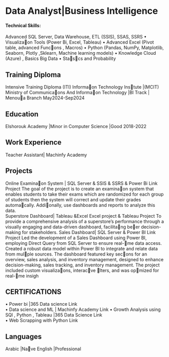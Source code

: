 # Data Analyst|Business Intelligence

#### Technical Skills:  
Advanced SQL Server, Data Warehouse, ETL (SSIS), SSAS, SSRS  •  Visualizaon Tools (Power Bi, Excel, Tableau)  •  Advanced Excel (Pivot table, advanced Funcons , Macros) •  Python (Pandas, NumPy, Matplotlib, Seaborn, Plotly ,Sklearn, Machine learning models) •  Knowledge Cloud (Azure) , Basics Big Data •  Stascs and Probability
## Training Diploma 
Intensive Training Diploma (ITI) Informaon Technology Instute |(MCIT) Ministry of Communicaons And  Informaon Technology |BI Track | Menoua Branch                                                              May2024-Sep2024

## Education
Elshorouk Academy |Minor in Computer Science |Good                                            2018-2022                                                 

## Work Experience
Teacher Assistant| Machinfy Academy 
## Projects
Online Examinaon System | SQL Server & SSIS & SSRS & Power Bi                                             Link Project 
The goal of the project is to create an examinaon system that enables students to take their exams which are randomized for each group of students then the system will correct and update their grades automacally. Addionally, use dashboards and reports to analyze this data.  
Superstore Dashboard| Tableau &Excel                                                                     Excel project & Tableau Project 
To provide a comprehensive analysis of a superstore’s performance through a visually engaging and data-driven dashboard, facilitang beer decision-making for stakeholders. 
Sales Dashboard| SQL Server &  Power BI                                                                                Link Project
Led the development of a Sales Dashboard using Power BI, employing Direct Query from SQL Server to ensure real-me data access. Created a robust data model within Power BI to integrate and relate data from mulple sources. The dashboard featured key secons for an overview, sales analysis, and inventory management, designed to enhance decision-making, sales tracking, and inventory management. The project included custom visualizaons, interacve lters, and was opmized for real-me insigh
## CERTIFICATIONS   
•  Power bi |365 Data science Link  
•  Data science and ML | Machinfy Academy  Link  • 
Growth Analysis using SQl , Python , Tableau |365 Data Science  Link     
•  Web Scrapping with Python  Link    
## Languages 
Arabic |Nave 
English |Professional 
